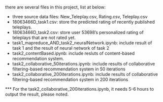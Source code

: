 there are several files in this project, list at below:
- three source data files: New_Teleplay.csv, Rating.csv, Teleplay.csv
- 18063466D_task1.csv: store the predicted rating of recently published teleplays.
- 18063466D_task2.csv: store user 53698’s personalized rating of teleplays that are not rated yet.
- task1_mapreduce_AND_task2_neuralNetwork.ipynb: include result of task 1 and the result of neural network of task 2
- task2_contentBased.ipynb: include resluts of content-based recommendation system.
- task2_collaborative_50iterations.ipynb: include results of collaborative filtering-based recommendation system in 50 iterations
- task2_collaborative_200iterations.ipynb: include results of collaborative filtering-based recommendation system in 200 iterations

*** For the task2_collaborative_200iterations.ipynb, it needs 5-6 hours to output the result, please noted. 

